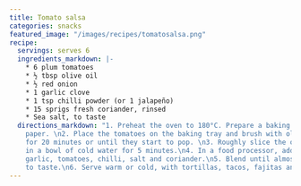 ```yaml
---
title: Tomato salsa
categories: snacks
featured_image: "/images/recipes/tomatosalsa.png"
recipe:
  servings: serves 6
  ingredients_markdown: |-
    * 6 plum tomatoes
    * ½ tbsp olive oil
    * ½ red onion
    * 1 garlic clove
    * 1 tsp chilli powder (or 1 jalapeño)
    * 15 sprigs fresh coriander, rinsed
    * Sea salt, to taste
  directions_markdown: "1. Preheat the oven to 180°C. Prepare a baking tray with baking
    paper. \n2. Place the tomatoes on the baking tray and brush with olive oil. Roast
    for 20 minutes or until they start to pop. \n3. Roughly slice the onion and place
    in a bowl of cold water for 5 minutes.\n4. In a food processor, add the onion,
    garlic, tomatoes, chilli, salt and coriander.\n5. Blend until almost smooth. Season
    to taste.\n6. Serve warm or cold, with tortillas, tacos, fajitas and more.\""
---
```

